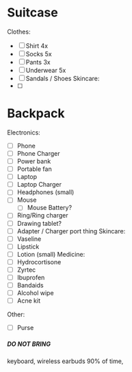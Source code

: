 # Suitcase
Clothes:
- [ ] Shirt 4x
- [ ] Socks 5x
- [ ] Pants 3x
- [ ] Underwear 5x
- [ ] Sandals / Shoes
Skincare:
- [ ] 
# Backpack
Electronics:
- [ ] Phone
- [ ] Phone Charger
- [ ] Power bank
- [ ] Portable fan
- [ ] Laptop
- [ ] Laptop Charger
- [ ] Headphones (small)
- [ ] Mouse
	- [ ] Mouse Battery?
- [ ] Ring/Ring charger
- [ ] Drawing tablet? 
- [ ] Adapter / Charger port thing
Skincare:
- [ ] Vaseline 
- [ ] Lipstick
- [ ] Lotion (small)
Medicine:
- [ ] Hydrocortisone 
- [ ] Zyrtec
- [ ] Ibuprofen
- [ ] Bandaids
- [ ] Alcohol wipe
- [ ] Acne kit 

Other: 
- [ ] Purse
##### DO NOT BRING
keyboard, wireless earbuds 90% of time, 